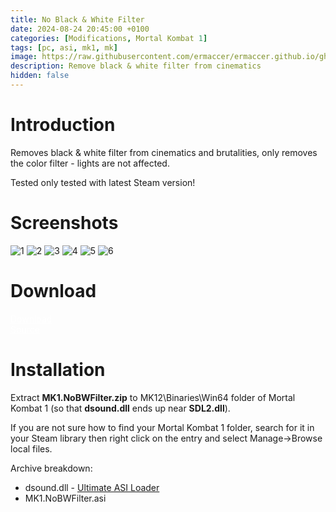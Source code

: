 ```yaml
---
title: No Black & White Filter
date: 2024-08-24 20:45:00 +0100
categories: [Modifications, Mortal Kombat 1]
tags: [pc, asi, mk1, mk]   
image: https://raw.githubusercontent.com/ermaccer/ermaccer.github.io/gh-pages/assets/mods/mk1/nobw/1.jpg
description: Remove black & white filter from cinematics
hidden: false
---
```


# Introduction
Removes black & white filter from cinematics and brutalities, only removes the color filter - lights are not affected.


<div class="alert bg-dark">
	Tested only tested with latest Steam version!
</div>


# Screenshots
<img class="img-fluid mx-auto" alt="1" src="{% link assets/mods/mk1/nobw/1.jpg %}">
<img class="img-fluid mx-auto" alt="2" src="{% link assets/mods/mk1/nobw/2.jpg %}">
<img class="img-fluid mx-auto" alt="3" src="{% link assets/mods/mk1/nobw/3.jpg %}">
<img class="img-fluid mx-auto" alt="4" src="{% link assets/mods/mk1/nobw/4.jpg %}">
<img class="img-fluid mx-auto" alt="5" src="{% link assets/mods/mk1/nobw/5.jpg %}">
<img class="img-fluid mx-auto" alt="6" src="{% link assets/mods/mk1/nobw/6.jpg %}">


# Download

<a class="btn btn-block btn-dark bg-dark text-gray btn-lg" style="color: white;" href="https://github.com/ermaccer/MK1.NoBWFilter/releases/latest/download/MK1NoBWFilter.zip" role="button">
<i class="fas fa-download"></i>
Download
</a>
<br>
<a class="btn btn-block btn-dark bg-dark text-gray btn-lg" style="color: white;" href="https://github.com/ermaccer/MK1.NoBWFilter" role="button">
<i class="fab fa-github"></i>
Source
</a>


# Installation 

Extract **MK1.NoBWFilter.zip** to MK12\Binaries\Win64 folder of Mortal Kombat 1 (so that **dsound.dll** ends up near **SDL2.dll**).

If you are not sure how to find your Mortal Kombat 1 folder, search for it in your Steam library then right click on the entry and select Manage->Browse local files.

Archive breakdown:

 - dsound.dll - [Ultimate ASI Loader](https://github.com/ThirteenAG/Ultimate-ASI-Loader/)
 - MK1.NoBWFilter.asi 